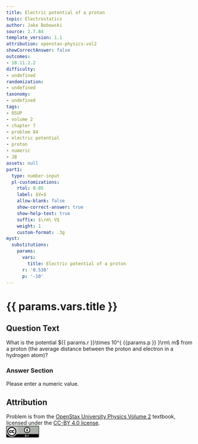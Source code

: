 ```yaml
---
title: Electric potential of a proton
topic: Electrostatics
author: Jake Bobowski
source: 2.7.84
template_version: 1.1
attribution: openstax-physics-vol2
showCorrectAnswer: false
outcomes:
- 18.11.2.2
difficulty:
- undefined
randomization:
- undefined
taxonomy:
- undefined
tags:
- OSUP
- volume 2
- chapter 7
- problem 84
- electric potential
- proton
- numeric
- JB
assets: null
part1:
  type: number-input
  pl-customizations:
    rtol: 0.05
    label: $V=$
    allow-blank: false
    show-correct-answer: true
    show-help-text: true
    suffix: $\rm\ V$
    weight: 1
    custom-format: .3g
myst:
  substitutions:
    params:
      vars:
        title: Electric potential of a proton
      r: '0.530'
      p: '-10'
---
```

# {{ params.vars.title }}

## Question Text

What is the potential ${{ params.r }}\times 10^{ {{params.p }} }\rm\ m$ from a proton (the average distance between the proton and electron in a hydrogen atom)?

### Answer Section

Please enter a numeric value.

## Attribution

Problem is from the [OpenStax University Physics Volume 2](https://openstax.org/details/books/university-physics-volume-2) textbook, licensed under the [CC-BY 4.0 license](https://creativecommons.org/licenses/by/4.0/).<br>![Image representing the Creative Commons 4.0 BY license.](https://raw.githubusercontent.com/firasm/bits/master/by.png)